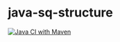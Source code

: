 # java-sq-structure

[![Java CI with Maven](https://github.com/GideonLeGrange/java-sql-structure/actions/workflows/maven.yml/badge.svg)](https://github.com/GideonLeGrange/java-sql-structure/actions/workflows/maven.yml)

